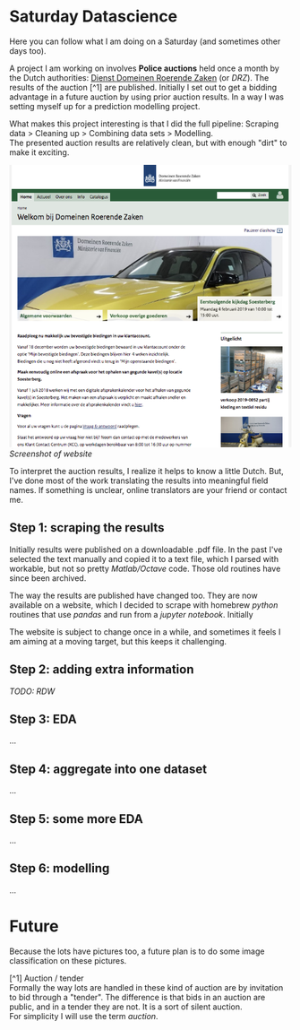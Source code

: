 # Saturday Datascience

Here you can follow what I am doing on a Saturday (and sometimes other days too).  

A project I am working on involves **Police auctions** held once a month by the Dutch authorities: [Dienst Domeinen Roerende Zaken](https://www.domeinenrz.nl/) (or _DRZ_). The results of the auction [^1] are published. 
Initially I set out to get a bidding advantage in a future auction by using prior auction results. In a way I was setting myself up for a prediction modelling project.  

What makes this project interesting is that I did the full pipeline: Scraping data > Cleaning up > Combining data sets > Modelling.  
The presented auction results are relatively clean, but with enough "dirt" to make it exciting.


![drz-home](./assets/drz-home-square.png)  
_Screenshot of website_

To interpret the auction results, I realize it helps to know a little Dutch. But, I've done most of the work translating the results into meaningful field names. If something is unclear, online translators are your friend or contact me.

## Step 1: scraping the results

Initially results were published on a downloadable .pdf file. 
In the past I've selected the text manually and copied it to a text file, which I parsed with workable, but not so pretty _Matlab/Octave_ code.
Those old routines have since been archived.  

The way the results are published have changed too. They are now available on a website, which I decided to scrape with homebrew _python_ routines that use _pandas_ and run from a _jupyter notebook_. Initially   

The website is subject to change once in a while, and sometimes it feels I am aiming at a moving target, but this keeps it challenging. 

## Step 2: adding extra information

_TODO: RDW_

## Step 3: EDA

...

## Step 4: aggregate into one dataset

...

## Step 5: some more EDA

...


## Step 6: modelling

...

# Future

Because the lots have pictures too, a future plan is to do some image classification on these pictures.




[^1] Auction / tender  
Formally the way lots are handled in these kind of auction are by invitation to bid through a "tender". The difference is that bids in an auction are public, and in a tender they are not. It is a sort of silent auction.  
For simplicity I will use the term _auction_.